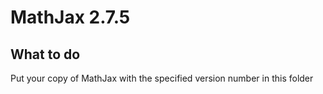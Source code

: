 # MathJax 2.7.5

## What to do

Put your copy of MathJax with the specified version number in this folder
